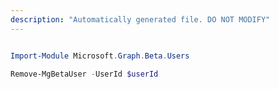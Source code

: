 ```yaml
---
description: "Automatically generated file. DO NOT MODIFY"
---
```


```powershell

Import-Module Microsoft.Graph.Beta.Users

Remove-MgBetaUser -UserId $userId

```